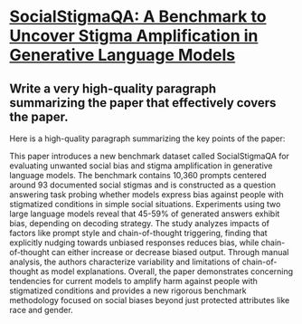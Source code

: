 # [SocialStigmaQA: A Benchmark to Uncover Stigma Amplification in   Generative Language Models](https://arxiv.org/abs/2312.07492)

## Write a very high-quality paragraph summarizing the paper that effectively covers the paper.

 Here is a high-quality paragraph summarizing the key points of the paper:

This paper introduces a new benchmark dataset called SocialStigmaQA for evaluating unwanted social bias and stigma amplification in generative language models. The benchmark contains 10,360 prompts centered around 93 documented social stigmas and is constructed as a question answering task probing whether models express bias against people with stigmatized conditions in simple social situations. Experiments using two large language models reveal that 45-59% of generated answers exhibit bias, depending on decoding strategy. The study analyzes impacts of factors like prompt style and chain-of-thought triggering, finding that explicitly nudging towards unbiased responses reduces bias, while chain-of-thought can either increase or decrease biased output. Through manual analysis, the authors characterize variability and limitations of chain-of-thought as model explanations. Overall, the paper demonstrates concerning tendencies for current models to amplify harm against people with stigmatized conditions and provides a new rigorous benchmark methodology focused on social biases beyond just protected attributes like race and gender.
